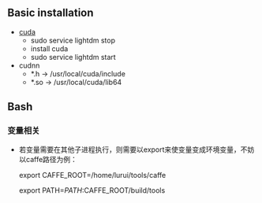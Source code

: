 ## Basic installation
- [cuda][1]
	- sudo service lightdm stop
	- install cuda
	- sudo service lightdm start
- cudnn
	- \*.h -\> /usr/local/cuda/include
	- \*.so -\> /usr/local/cuda/lib64

## Bash
### 变量相关
- 若变量需要在其他子进程执行，则需要以export来使变量变成环境变量，不妨以caffe路径为例：

	export CAFFE_ROOT=/home/lurui/tools/caffe 

	export PATH=$PATH:$CAFFE_ROOT/build/tools

[1]:	http://docs.nvidia.com/cuda/cuda-installation-guide-linux/index.html#cross-installation